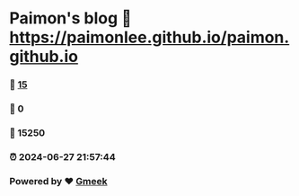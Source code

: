 # Paimon's blog :link: https://paimonlee.github.io/paimon.github.io 
### :page_facing_up: [15](https://paimonlee.github.io/paimon.github.io/tag.html) 
### :speech_balloon: 0 
### :hibiscus: 15250 
### :alarm_clock: 2024-06-27 21:57:44 
### Powered by :heart: [Gmeek](https://github.com/Meekdai/Gmeek)

